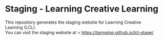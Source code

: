 # Staging - Learning Creative Learning

This repository generates the staging website for Learning Creative Learning (LCL). 
<br> You can visit the staging website at > https://tarmelop.github.io/lcl-stage/

